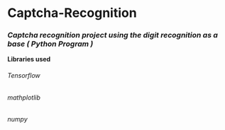 # Captcha-Recognition
### _Captcha recognition project using the digit recognition as a base ( Python Program )_
**Libraries used**
###### Tensorflow
###### mathplotlib
###### numpy

